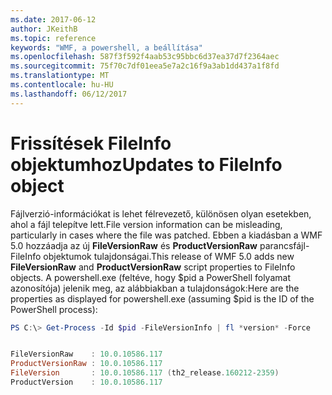 ```yaml
---
ms.date: 2017-06-12
author: JKeithB
ms.topic: reference
keywords: "WMF, a powershell, a beállítása"
ms.openlocfilehash: 587f3f592f4aab53c95bbc6d37ea37d7f2364aec
ms.sourcegitcommit: 75f70c7df01eea5e7a2c16f9a3ab1dd437a1f8fd
ms.translationtype: MT
ms.contentlocale: hu-HU
ms.lasthandoff: 06/12/2017
---
```

# <a name="updates-to-fileinfo-object"></a><span data-ttu-id="5d875-102">Frissítések FileInfo objektumhoz</span><span class="sxs-lookup"><span data-stu-id="5d875-102">Updates to FileInfo object</span></span>
<span data-ttu-id="5d875-103">Fájlverzió-információkat is lehet félrevezető, különösen olyan esetekben, ahol a fájl telepítve lett.</span><span class="sxs-lookup"><span data-stu-id="5d875-103">File version information can be misleading, particularly in cases where the file was patched.</span></span> <span data-ttu-id="5d875-104">Ebben a kiadásban a WMF 5.0 hozzáadja az új **FileVersionRaw** és **ProductVersionRaw** parancsfájl-FileInfo objektumok tulajdonságai.</span><span class="sxs-lookup"><span data-stu-id="5d875-104">This release of WMF 5.0 adds new **FileVersionRaw** and **ProductVersionRaw** script properties to FileInfo objects.</span></span> <span data-ttu-id="5d875-105">A powershell.exe (feltéve, hogy $pid a PowerShell folyamat azonosítója) jelenik meg, az alábbiakban a tulajdonságok:</span><span class="sxs-lookup"><span data-stu-id="5d875-105">Here are the properties as displayed for powershell.exe (assuming $pid is the ID of the PowerShell process):</span></span>

```powershell
PS C:\> Get-Process -Id $pid -FileVersionInfo | fl *version* -Force


FileVersionRaw    : 10.0.10586.117
ProductVersionRaw : 10.0.10586.117
FileVersion       : 10.0.10586.117 (th2_release.160212-2359)
ProductVersion    : 10.0.10586.117

